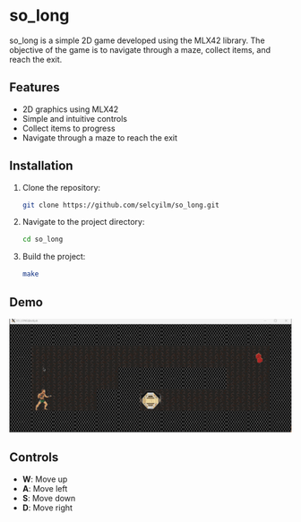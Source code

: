 # so_long

so_long is a simple 2D game developed using the MLX42 library. The objective of the game is to navigate through a maze, collect items, and reach the exit.

## Features

- 2D graphics using MLX42
- Simple and intuitive controls
- Collect items to progress
- Navigate through a maze to reach the exit

## Installation

1. Clone the repository:
    ```sh
    git clone https://github.com/selcyilm/so_long.git
    ```

2. Navigate to the project directory:
    ```sh
    cd so_long
    ```

3. Build the project:
    ```sh
    make
    ```

## Demo

![Game Demo](gif/Animation.gif)

## Controls

- **W**: Move up
- **A**: Move left
- **S**: Move down
- **D**: Move right
